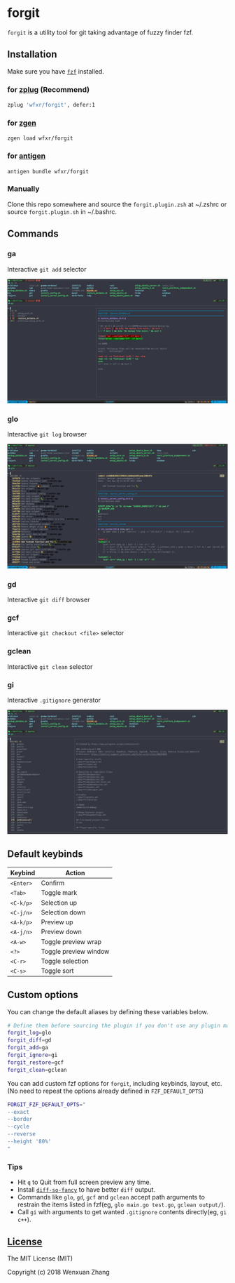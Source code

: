# forgit

`forgit` is a utility tool for git taking advantage of fuzzy finder fzf.

## Installation

Make sure you have [`fzf`](https://github.com/junegunn/fzf) installed.

### for [zplug](https://github.com/zplug/zplug) (Recommend)

``` zsh
zplug 'wfxr/forgit', defer:1
```

### for [zgen](https://github.com/tarjoilija/zgen)
```
zgen load wfxr/forgit
```

### for [antigen](https//github.com/zsh-users/antigen)

```
antigen bundle wfxr/forgit
```

### Manually

Clone this repo somewhere and source the `forgit.plugin.zsh` at ~/.zshrc or source `forgit.plugin.sh` in ~/.bashrc.

## Commands

### ga

Interactive `git add` selector

![screenshot](screenshot-ga.png)

### glo

Interactive `git log` browser

![screenshot](screenshot-glo.png)

### gd

Interactive `git diff` browser

### gcf

Interactive `git checkout <file>` selector

### gclean

Interactive `git clean` selector

### gi

Interactive `.gitignore` generator

![screenshot](screenshot-gi.png)

## Default keybinds

| Keybind    | Action                |
| ---------- | --------------------- |
| `<Enter>`  | Confirm               |
| `<Tab>`    | Toggle mark           |
| `<C-k/p>`  | Selection up          |
| `<C-j/n>`  | Selection down        |
| `<A-k/p>`  | Preview up            |
| `<A-j/n>`  | Preview down          |
| `<A-w>`    | Toggle preview wrap   |
| `<?>`      | Toggle preview window |
| `<C-r>`    | Toggle selection      |
| `<C-s>`    | Toggle sort           |

## Custom options

You can change the default aliases by defining these variables below.

``` bash
# Define them before sourcing the plugin if you don't use any plugin manager.
forgit_log=glo
forgit_diff=gd
forgit_add=ga
forgit_ignore=gi
forgit_restore=gcf
forgit_clean=gclean
```

You can add custom fzf options for `forgit`, including keybinds, layout, etc.
(No need to repeat the options already defined in `FZF_DEFAULT_OPTS`)

``` bash
FORGIT_FZF_DEFAULT_OPTS="
--exact
--border
--cycle
--reverse
--height '80%'
"
```

### Tips

- Hit `q` to Quit from full screen preview any time.
- Install [`diff-so-fancy`](https://github.com/so-fancy/diff-so-fancy) to have better `diff` output.
- Commands like `glo`, `gd`, `gcf` and `gclean` accept path arguments to restrain the items listed in fzf(eg, `glo main.go test.go`, `gclean output/`).
- Call `gi` with arguments to get wanted `.gitignore` contents directly(eg, `gi c++`).

## [License](LICENSE.txt)

The MIT License (MIT)

Copyright (c) 2018 Wenxuan Zhang

